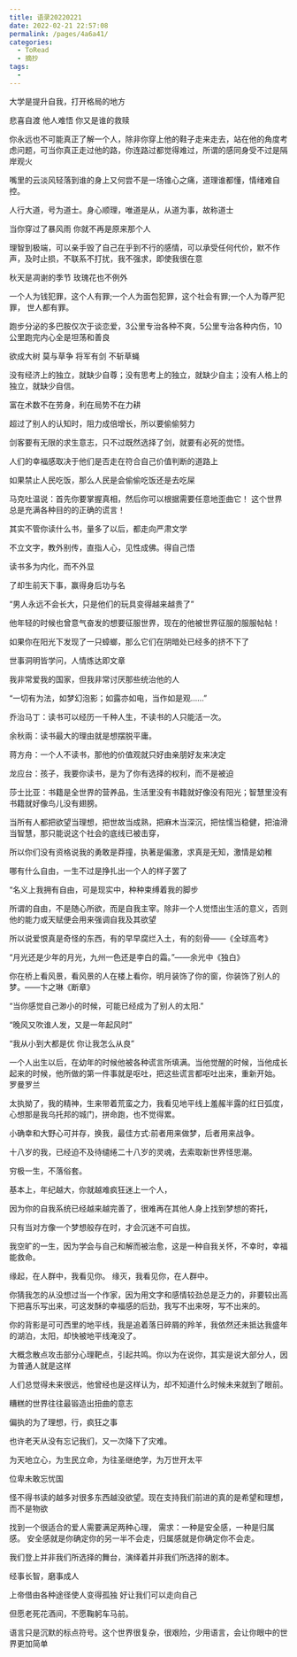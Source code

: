 ```yaml
---
title: 语录20220221
date: 2022-02-21 22:57:08
permalink: /pages/4a6a41/
categories:
  - ToRead
  - 摘抄
tags:
  - 
---
```

大学是提升自我，打开格局的地方



悲喜自渡 他人难悟 你又是谁的救赎



你永远也不可能真正了解一个人，除非你穿上他的鞋子走来走去，站在他的角度考虑问题，可当你真正走过他的路，你连路过都觉得难过，所谓的感同身受不过是隔岸观火



嘴里的云淡风轻落到谁的身上又何尝不是一场锥心之痛，道理谁都懂，情绪难自控。



人行大道，号为道士。身心顺理，唯道是从，从道为事，故称道士



当你穿过了暴风雨 你就不再是原来那个人



理智到极端，可以亲手毁了自己在乎到不行的感情，可以承受任何代价，默不作声，及时止损，不联系不打扰，我不强求，即使我很在意



秋天是凋谢的季节 玫瑰花也不例外



一个人为钱犯罪，这个人有罪;一个人为面包犯罪，这个社会有罪;一个人为尊严犯罪， 世人都有罪。



跑步分泌的多巴胺仅次于谈恋爱，3公里专治各种不爽，5公里专治各种内伤，10公里跑完内心全是坦荡和善良



欲成大树 莫与草争 将军有剑 不斩草蝇



没有经济上的独立，就缺少自尊；没有思考上的独立，就缺少自主；没有人格上的独立，就缺少自信。



富在术数不在劳身，利在局势不在力耕



超过了别人的认知时，阻力成倍增长，所以要偷偷努力



剑客要有无限的求生意志，只不过既然选择了剑，就要有必死的觉悟。



人们的幸福感取决于他们是否走在符合自己价值判断的道路上



如果禁止人民吃饭，那么人民是会偷偷吃饭还是去吃屎



马克吐温说：首先你要掌握真相，然后你可以根据需要任意地歪曲它！ 这个世界总是充满各种目的的正确的谎言！

其实不管你读什么书，量多了以后，都走向严肃文学



不立文字，教外别传，直指人心，见性成佛。得自己悟



读书多为内化，而不外显



了却生前天下事，赢得身后功与名



“男人永远不会长大，只是他们的玩具变得越来越贵了”



他年轻的时候也曾意气奋发的想要征服世界，现在的他被世界征服的服服帖帖！



如果你在阳光下发现了一只蟑螂，那么它们在阴暗处已经多的挤不下了



世事洞明皆学问，人情炼达即文章



我非常爱我的国家，但我非常讨厌那些统治他的人



“一切有为法，如梦幻泡影；如露亦如电，当作如是观……”




乔治马丁：读书可以经历一千种人生，不读书的人只能活一次。

余秋兩：读书最大的理由就是想摆脱平庸。

蒋方舟：一个人不读书，那他的价值观就只好由亲朋好友来决定

龙应台：孩子，我要你读书，是为了你有选择的权利，而不是被迫

莎士比亚：书籍是全世界的营养品，生活里没有书籍就好像没有阳光；智慧里没有书籍就好像鸟儿没有翅膀。 



当所有人都把欲望当理想，把世故当成熟，把麻木当深沉，把怯懦当稳健，把油滑当智慧，那只能说这个社会的底线已被击穿，

所以你们没有资格说我的勇敢是莽撞，执著是偏激，求真是无知，激情是幼稚



哪有什么自由，一生不过是挣扎出一个人的样子罢了



 “名义上我拥有自由，可是现实中，种种束缚着我的脚步



所谓的自由，不是随心所欲，而是自我主宰。除非一个人觉悟出生活的意义，否则他的能力或天赋便会用来强调自我及其欲望



所以说爱恨真是奇怪的东西，有的早早腐烂入土，有的刻骨——《全球高考》

“月光还是少年的月光，九州一色还是李白的霜。”——余光中《独白》

你在桥上看风景，看风景的人在楼上看你，明月装饰了你的窗，你装饰了别人的梦。——卞之琳《断章》

“当你感觉自己渺小的时候，可能已经成为了别人的太阳.”

“晚风又吹谁人发，又是一年起风时”

“我从小到大都是优 你让我怎么从良”



一个人出生以后，在幼年的时候他被各种谎言所填满。当他觉醒的时候，当他成长起来的时候，他所做的第一件事就是呕吐，把这些谎言都呕吐出来，重新开始。		罗曼罗兰





太执拗了，我的精神，生来带着荒蛮之力，我看见地平线上羞赧半露的红日弧度，心想那是我乌托邦的城门，拼命跑，也不觉得累。



小确幸和大野心可并存，换我，最佳方式:前者用来做梦，后者用来战争。

十八岁的我，已经迫不及待缱绻二十八岁的灵魂，去索取新世界怪思潮。

穷极一生，不落俗套。



基本上，年纪越大，你就越难疯狂迷上一个人，

因为你的自我系统已经越来越完善了，很难再在其他人身上找到梦想的寄托，

只有当对方像一个梦想般存在时，才会沉迷不可自拔。



我空旷的一生，因为学会与自己和解而被治愈，这是一种自我关怀，不幸时，幸福能救命。




缘起，在人群中，我看见你。
缘灭，我看见你，在人群中。



你猜我怎的从没想过当一个作家，因为用文字和感情较劲总是乏力的，非要较出高下把喜乐写出来，可这发酥的幸福感的后劲，我写不出来呀，写不出来的。

你的背影是可可西里的地平线，我是追着落日碎屑的羚羊，我依然还未抵达我盛年的湖泊，太阳，却快被地平线淹没了。



大概念散点攻击部分心理靶点，引起共鸣。你以为在说你，其实是说大部分人，因为普通人就是这样



人们总觉得未来很远，他曾经也是这样认为，却不知道什么时候未来就到了眼前。



糟糕的世界往往最锻造出扭曲的意志



偏执的为了理想，行，疯狂之事



也许老天从没有忘记我们，又一次降下了灾难。



为天地立心，为生民立命，为往圣继绝学，为万世开太平



位卑未敢忘忧国



怪不得书读的越多对很多东西越没欲望。现在支持我们前进的真的是希望和理想，而不是物欲



找到一个很适合的爱人需要满足两种心理，
需求：一种是安全感，一种是归属感。
安全感就是你确定你的另一半不会走，归属感就是你确定你不会走。



我们登上并非我们所选择的舞台，演绎着并非我们所选择的剧本。



经事长智，磨事成人



上帝借由各种途径使人变得孤独 好让我们可以走向自己



但愿老死花酒间，不愿鞠躬车马前。



语言只是沉默的标点符号。这个世界很复杂，很艰险，少用语言，会让你眼中的世界更加简单